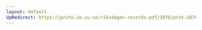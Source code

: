 ```yaml
---
layout: default
UpRedirect: https://pruto.im.uu.se/riksdagen-records-pdf/1876/prot-1876--ak--001/prot-1876--ak--001_008.pdf
---
```


